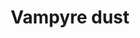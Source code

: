 ---
layout: item
title: Vampyre dust
item-id: 3325
datatable: true
id: 3325
name: "Vampyre dust"
members: true
lowalch: 0
highalch: 1
examine: "That used to be a vampyre!"
monsters:
  - id: 1128
    name: "Dessous (hard)"
    members: true
    combat_level: 217
    wiki_url: "https://oldschool.runescape.wiki/w/Dessous#Hard"
    drops:
      - quantity: "1"
        rarity: 1
    image: ""
  - id: 3137
    name: "Feral Vampyre"
    members: true
    combat_level: 77
    wiki_url: "https://oldschool.runescape.wiki/w/Feral_Vampyre#Level_77"
    drops:
      - quantity: "1"
        rarity: 1
    image: ""
  - id: 3234
    name: "Feral Vampyre"
    members: true
    combat_level: 72
    wiki_url: "https://oldschool.runescape.wiki/w/Feral_Vampyre#Level_72"
    drops:
      - quantity: "1"
        rarity: 1
    image: ""
  - id: 3237
    name: "Feral Vampyre"
    members: true
    combat_level: 61
    wiki_url: "https://oldschool.runescape.wiki/w/Feral_Vampyre#Level_61"
    drops:
      - quantity: "1"
        rarity: 1
    image: ""
  - id: 3239
    name: "Feral Vampyre"
    members: true
    combat_level: 25
    wiki_url: "https://oldschool.runescape.wiki/w/Feral_Vampyre#Level_61"
    drops:
      - quantity: "1"
        rarity: 1
    image: ""
  - id: 3459
    name: "Dessous"
    members: true
    combat_level: 139
    wiki_url: "https://oldschool.runescape.wiki/w/Dessous#Normal"
    drops:
      - quantity: "1"
        rarity: 1
    image: ""
  - id: 3692
    name: "Vampyre Juvenile"
    members: true
    combat_level: 45
    wiki_url: "https://oldschool.runescape.wiki/w/Vampyre_Juvenile#Meiyerditch/Darkmeyer"
    drops:
      - quantity: "1"
        rarity: 1
    image: ""
  - id: 3696
    name: "Vampyre Juvenile"
    members: true
    combat_level: 54
    wiki_url: "https://oldschool.runescape.wiki/w/Vampyre_Juvenile#Meiyerditch/Darkmeyer"
    drops:
      - quantity: "1"
        rarity: 1
    image: ""
  - id: 3707
    name: "Feral Vampyre"
    members: true
    combat_level: 64
    wiki_url: "https://oldschool.runescape.wiki/w/Feral_Vampyre#Level_64"
    drops:
      - quantity: "1"
        rarity: 1
    image: ""
  - id: 3717
    name: "Vyrewatch"
    members: true
    combat_level: 105
    wiki_url: "https://oldschool.runescape.wiki/w/Vyrewatch#Level_105"
    drops:
      - quantity: "1"
        rarity: 1
    image: "https://oldschool.runescape.wiki/images/a/a6/Vyrewatch.png?6487a"
  - id: 3718
    name: "Vyrewatch"
    members: true
    combat_level: 110
    wiki_url: "https://oldschool.runescape.wiki/w/Vyrewatch#Level_110"
    drops:
      - quantity: "1"
        rarity: 1
    image: "https://oldschool.runescape.wiki/images/a/a6/Vyrewatch.png?6487a"
  - id: 3719
    name: "Vyrewatch"
    members: true
    combat_level: 120
    wiki_url: "https://oldschool.runescape.wiki/w/Vyrewatch#Level_120"
    drops:
      - quantity: "1"
        rarity: 1
    image: "https://oldschool.runescape.wiki/images/a/a6/Vyrewatch.png?6487a"
  - id: 3720
    name: "Vyrewatch"
    members: true
    combat_level: 125
    wiki_url: "https://oldschool.runescape.wiki/w/Vyrewatch#Level_125"
    drops:
      - quantity: "1"
        rarity: 1
    image: "https://oldschool.runescape.wiki/images/a/a6/Vyrewatch.png?6487a"
  - id: 5640
    name: "Feral Vampyre"
    members: true
    combat_level: 70
    wiki_url: "https://oldschool.runescape.wiki/w/Feral_Vampyre#Level_70"
    drops:
      - quantity: "1"
        rarity: 1
    image: ""
  - id: 5641
    name: "Feral Vampyre"
    members: true
    combat_level: 100
    wiki_url: "https://oldschool.runescape.wiki/w/Feral_Vampyre#Level_100"
    drops:
      - quantity: "1"
        rarity: 1
    image: ""
  - id: 5642
    name: "Feral Vampyre"
    members: true
    combat_level: 130
    wiki_url: "https://oldschool.runescape.wiki/w/Feral_Vampyre#Level_130"
    drops:
      - quantity: "1"
        rarity: 1
    image: ""
  - id: 8256
    name: "Vyrewatch"
    members: true
    combat_level: 87
    wiki_url: "https://oldschool.runescape.wiki/w/Vyrewatch#Level_87"
    drops:
      - quantity: "1"
        rarity: 1
    image: "https://oldschool.runescape.wiki/images/a/a6/Vyrewatch.png?6487a"
  - id: 9756
    name: "Vyrewatch Sentinel"
    members: true
    combat_level: 151
    wiki_url: "https://oldschool.runescape.wiki/w/Vyrewatch_Sentinel#1"
    drops:
      - quantity: "1"
        rarity: 1
    image: "https://oldschool.runescape.wiki/images/f/f3/Vyrewatch_Sentinel_%283%29.png?9810c"
---